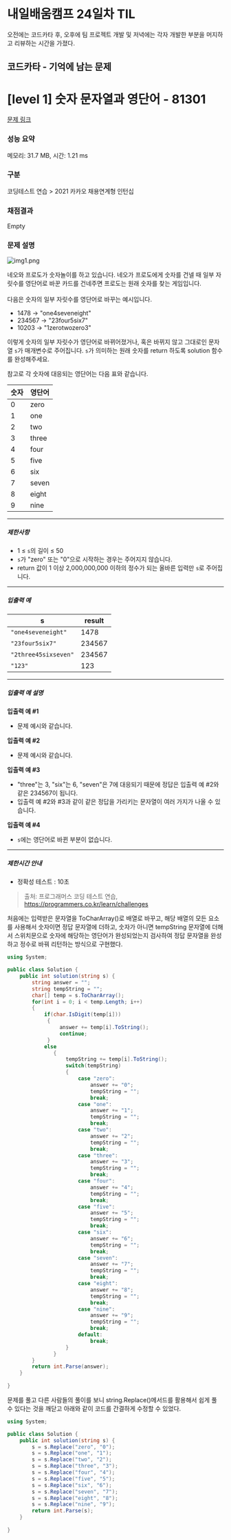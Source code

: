 # 내일배움캠프 24일차 TIL  
오전에는 코드카타 후, 오후에 팀 프로젝트 개발 및 저녁에는 각자 개발한 부분을 머지하고 리뷰하는 시간을 가졌다.  

## 코드카타 - 기억에 남는 문제  
# [level 1] 숫자 문자열과 영단어 - 81301 

[문제 링크](https://school.programmers.co.kr/learn/courses/30/lessons/81301) 

### 성능 요약

메모리: 31.7 MB, 시간: 1.21 ms

### 구분

코딩테스트 연습 > 2021 카카오 채용연계형 인턴십

### 채점결과

Empty

### 문제 설명

<p><img src="https://grepp-programmers.s3.ap-northeast-2.amazonaws.com/files/production/d31cb063-4025-4412-8cbc-6ac6909cf93e/img1.png" title="" alt="img1.png"></p>

<p>네오와 프로도가 숫자놀이를 하고 있습니다. 네오가 프로도에게 숫자를 건넬 때 일부 자릿수를 영단어로 바꾼 카드를 건네주면 프로도는 원래 숫자를 찾는 게임입니다.<br><br>
다음은 숫자의 일부 자릿수를 영단어로 바꾸는 예시입니다.</p>

<ul>
<li>1478 → "one4seveneight"</li>
<li>234567 → "23four5six7"</li>
<li>10203 → "1zerotwozero3"</li>
</ul>

<p>이렇게 숫자의 일부 자릿수가 영단어로 바뀌어졌거나, 혹은 바뀌지 않고 그대로인 문자열 <code>s</code>가 매개변수로 주어집니다. <code>s</code>가 의미하는 원래 숫자를 return 하도록 solution 함수를 완성해주세요.</p>

<p>참고로 각 숫자에 대응되는 영단어는 다음 표와 같습니다.</p>
<table class="table">
        <thead><tr>
<th>숫자</th>
<th>영단어</th>
</tr>
</thead>
        <tbody><tr>
<td>0</td>
<td>zero</td>
</tr>
<tr>
<td>1</td>
<td>one</td>
</tr>
<tr>
<td>2</td>
<td>two</td>
</tr>
<tr>
<td>3</td>
<td>three</td>
</tr>
<tr>
<td>4</td>
<td>four</td>
</tr>
<tr>
<td>5</td>
<td>five</td>
</tr>
<tr>
<td>6</td>
<td>six</td>
</tr>
<tr>
<td>7</td>
<td>seven</td>
</tr>
<tr>
<td>8</td>
<td>eight</td>
</tr>
<tr>
<td>9</td>
<td>nine</td>
</tr>
</tbody>
      </table>
<hr>

<h5>제한사항</h5>

<ul>
<li>1 ≤ <code>s</code>의 길이 ≤ 50</li>
<li><code>s</code>가 "zero" 또는 "0"으로 시작하는 경우는 주어지지 않습니다.</li>
<li>return 값이 1 이상 2,000,000,000 이하의 정수가 되는 올바른 입력만 <code>s</code>로 주어집니다.</li>
</ul>

<hr>

<h5>입출력 예</h5>
<table class="table">
        <thead><tr>
<th>s</th>
<th>result</th>
</tr>
</thead>
        <tbody><tr>
<td><code>"one4seveneight"</code></td>
<td>1478</td>
</tr>
<tr>
<td><code>"23four5six7"</code></td>
<td>234567</td>
</tr>
<tr>
<td><code>"2three45sixseven"</code></td>
<td>234567</td>
</tr>
<tr>
<td><code>"123"</code></td>
<td>123</td>
</tr>
</tbody>
      </table>
<hr>

<h5>입출력 예 설명</h5>

<p><strong>입출력 예 #1</strong></p>

<ul>
<li>문제 예시와 같습니다.</li>
</ul>

<p><strong>입출력 예 #2</strong></p>

<ul>
<li>문제 예시와 같습니다.</li>
</ul>

<p><strong>입출력 예 #3</strong></p>

<ul>
<li>"three"는 3, "six"는 6, "seven"은 7에 대응되기 때문에 정답은 입출력 예 #2와 같은 234567이 됩니다.</li>
<li>입출력 예 #2와 #3과 같이 같은 정답을 가리키는 문자열이 여러 가지가 나올 수 있습니다.</li>
</ul>

<p><strong>입출력 예 #4</strong></p>

<ul>
<li><code>s</code>에는 영단어로 바뀐 부분이 없습니다.</li>
</ul>

<hr>

<h5>제한시간 안내</h5>

<ul>
<li>정확성 테스트 : 10초</li>
</ul>


> 출처: 프로그래머스 코딩 테스트 연습, https://programmers.co.kr/learn/challenges

처음에는 입력받은 문자열을 ToCharArray()로 배열로 바꾸고, 해당 배열의 모든 요소를 사용해서 숫자이면 정답 문자열에 더하고, 숫자가 아니면 tempString 문자열에 더해서 스위치문으로 숫자에 해당하는 영단어가 완성되었는지 검사하여 정답 문자열을 완성하고 정수로 바꿔 리턴하는 방식으로 구현했다.  
```cs
using System;

public class Solution {
    public int solution(string s) {
        string answer = "";
        string tempString = "";
        char[] temp = s.ToCharArray();
        for(int i = 0; i < temp.Length; i++)
        {
            if(char.IsDigit(temp[i]))
             {
                 answer += temp[i].ToString();
                 continue;
             }
            else
               {
                   tempString += temp[i].ToString();
                   switch(tempString)
                   {
                       case "zero":
                           answer += "0";
                           tempString = "";
                           break;
                       case "one":
                           answer += "1";
                           tempString = "";
                           break;
                       case "two":
                           answer += "2";
                           tempString = "";
                           break;
                       case "three":
                           answer += "3";
                           tempString = "";
                           break;
                       case "four":
                           answer += "4";
                           tempString = "";
                           break;
                       case "five":
                           answer += "5";
                           tempString = "";
                           break;
                       case "six":
                           answer += "6";
                           tempString = "";
                           break;
                       case "seven":
                           answer += "7";
                           tempString = "";
                           break;
                       case "eight":
                           answer += "8";
                           tempString = "";
                           break;
                       case "nine":
                           answer += "9";
                           tempString = "";
                           break;
                       default:
                           break;
                   }
               }
        }
        return int.Parse(answer);
    }
               
}
```
문제를 풀고 다른 사람들의 풀이를 보니 string.Replace()메서드를 활용해서 쉽게 풀 수 있다는 것을 깨닫고 아래와 같이 코드를 간결하게 수정할 수 있었다.  
```cs
using System;

public class Solution {
    public int solution(string s) {
        s = s.Replace("zero", "0");
        s = s.Replace("one", "1");
        s = s.Replace("two", "2");
        s = s.Replace("three", "3");
        s = s.Replace("four", "4");
        s = s.Replace("five", "5");
        s = s.Replace("six", "6");
        s = s.Replace("seven", "7");
        s = s.Replace("eight", "8");
        s = s.Replace("nine", "9");
        return int.Parse(s);
    }
               
}
```
